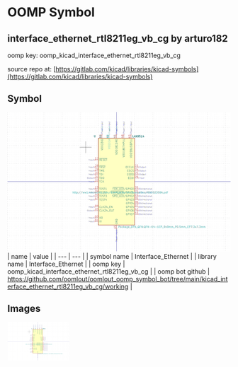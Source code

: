 # OOMP Symbol  
## interface_ethernet_rtl8211eg_vb_cg  by arturo182  
  
oomp key: oomp_kicad_interface_ethernet_rtl8211eg_vb_cg  
  
source repo at: [https://gitlab.com/kicad/libraries/kicad-symbols](https://gitlab.com/kicad/libraries/kicad-symbols)  
## Symbol  
  
[![working.png](working_600.png)](working.png)  
| name | value | 
| --- | --- | 
| symbol name | Interface_Ethernet | 
| library name | Interface_Ethernet | 
| oomp key | oomp_kicad_interface_ethernet_rtl8211eg_vb_cg | 
| oomp bot github | https://github.com/oomlout/oomlout_oomp_symbol_bot/tree/main/kicad_interface_ethernet_rtl8211eg_vb_cg/working | 
## Images  
  
[![working.png](working_140.png)](working.png)  
